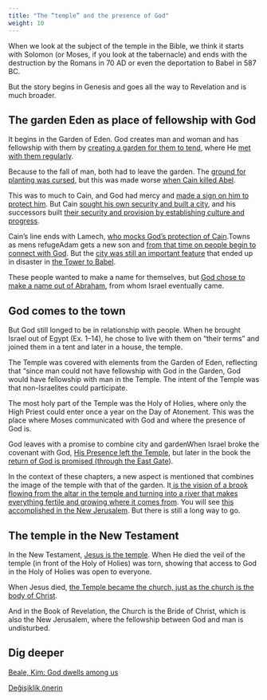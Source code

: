 ```yaml
---
title: "The “temple” and the presence of God"
weight: 10
---
```



When we look at the subject of the temple in the Bible, we think it starts with Solomon (or Moses, if you look at the tabernacle) and ends with the destruction by the Romans in 70 AD or even the deportation to Babel in 587 BC.

But the story begins in Genesis and goes all the way to Revelation and is much broader.


## The garden Eden as place of fellowship with God

It begins in the Garden of Eden. God creates man and woman and has fellowship with them by [creating a garden for them to tend](https://www.bibleserver.com/NIV/Genesis2%3A8-15), where He [met with them regularly](https://www.bibleserver.com/NIV/Genesis3%3A8-9). 

Because to the fall of man, both had to leave the garden. The [ground for planting was cursed](https://www.bibleserver.com/NIV/Genesis3%3A17-19), but this was made worse [when Cain killed Abel](https://www.bibleserver.com/NIV/Genesis4%3A12).

This was to much to Cain, and God had mercy and [made a sign on him to protect him](https://www.bibleserver.com/NIV/Genesis4%3A13-15). But Cain [sought his own security and built a city](https://www.bibleserver.com/NIV/Genesis4%3A16-17), and his successors built [their security and provision by establishing culture and progress](https://www.bibleserver.com/NIV/Genesis4%3A16-17). 

Cain’s line ends with Lamech, [who mocks God’s protection of Cain](https://www.bibleserver.com/NIV/Genesis4%3A22-24).Towns as mens refugeAdam gets a new son and [from that time on people begin to connect with God](https://www.bibleserver.com/NIV/Genesis4%3A25-26). But the [city was still an important feature](https://www.bibleserver.com/NIV/Genesis10%3A8-12) that ended up in disaster in [the Tower to Babel](https://www.bibleserver.com/NIV/Genesis11%3A1-9). 

These people wanted to make a name for themselves, but [God chose to make a name out of Abraham](https://www.bibleserver.com/NIV/Genesis12%3A1-3), from whom Israel eventually came.

## God comes to the town

But God still longed to be in relationship with people. When he brought Israel out of Egypt (Ex. 1–14), he chose to live with them on “their terms” and joined them in a tent and later in a house, the temple.

The Temple was covered with elements from the Garden of Eden, reflecting that “since man could not have fellowship with God in the Garden, God would have fellowship with man in the Temple. The intent of the Temple was that non-Israelites could participate.

The most holy part of the Temple was the Holy of Holies, where only the High Priest could enter once a year on the Day of Atonement. This was the place where Moses communicated with God and where the presence of God is.

God leaves with a promise to combine city and gardenWhen Israel broke the covenant with God, [His Presence left the Temple](https://www.bibleserver.com/NIV/Ezekiel10%3A18-19), but later in the book the [return of God is promised (through the East Gate](https://www.bibleserver.com/NIV/Ezekiel43%3A1-2)). 

In the context of these chapters, a new aspect is mentioned that combines the image of the temple with that of the garden. It[ is the vision of a brook flowing from the altar in the temple and turning into a river that makes everything fertile and growing where it comes from](https://www.bibleserver.com/NIV/Ezekiel47). You will see [this accomplished in the New Jerusalem](https://www.bibleserver.com/NIV/Revelation22%3A1-5). But there is still a long way to go.

## The temple in the New Testament

In the New Testament, [Jesus is the temple](https://www.bibleserver.com/NIV/John2%3A19-22). When He died the veil of the temple (in front of the Holy of Holies) was torn, showing that access to God in the Holy of Holies was open to everyone.

When Jesus died, [the Temple became the church, just as the church is the body of Christ](https://www.bibleserver.com/NIV/1%20Corinthians6%3A19). 

And in the Book of Revelation, the Church is the Bride of Christ, which is also the New Jerusalem, where the fellowship between God and man is undisturbed.

## Dig deeper

[Beale, Kim: God dwells among us](../../../../about/ressources/index.html#beale_dwell)


[Değişiklik önerin](https://github.com/revelation-today/revelation-today/blob/main/exampleSite/content/docs/bible/keyword/expl/the-temple-and-the-presence-of-god.md)
